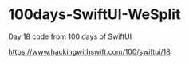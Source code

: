 # 100days-SwiftUI-WeSplit
Day 18 code from 100 days of SwiftUI

https://www.hackingwithswift.com/100/swiftui/18
